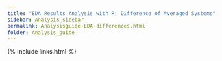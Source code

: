```yaml
---
title: "EDA Results Analysis with R: Difference of Averaged Systems"
sidebar: Analysis_sidebar
permalink: Analysisguide-EDA-differences.html
folder: Analysis_guide
---
```


<link rel="stylesheet" href="css/theme-purple.css">

{% include links.html %}
